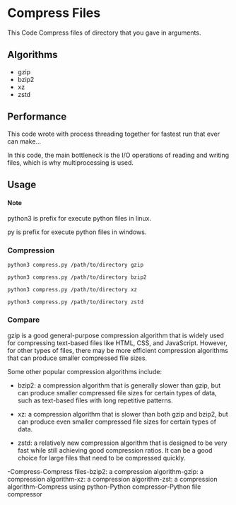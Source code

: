 
# Compress Files

This Code Compress files of directory that you gave in arguments.


## Algorithms

* gzip
* bzip2
* xz
* zstd


## Performance

This code wrote with process threading together for fastest run that ever can make...

In this code, the main bottleneck is the I/O operations of reading and writing files, which is why multiprocessing is used.


## Usage

#### Note

python3 is prefix for execute python files in linux.

py is prefix for execute python files in windows.

### Compression

```bashe
python3 compress.py /path/to/directory gzip
```
```bashe
python3 compress.py /path/to/directory bzip2
```
```bashe
python3 compress.py /path/to/directory xz
```
```bashe
python3 compress.py /path/to/directory zstd
```


### Compare

gzip is a good general-purpose compression algorithm that is widely used for compressing text-based files like HTML, CSS, and JavaScript. However, for other types of files, there may be more efficient compression algorithms that can produce smaller compressed file sizes.

Some other popular compression algorithms include:

* bzip2: a compression algorithm that is generally slower than gzip, but can produce smaller compressed file sizes for certain types of data, such as text-based files with long repetitive patterns.

* xz: a compression algorithm that is slower than both gzip and bzip2, but can produce even smaller compressed file sizes for certain types of data.

* zstd: a relatively new compression algorithm that is designed to be very fast while still achieving good compression ratios. It can be a good choice for large files that need to be compressed quickly.

-Compress-Compress files-bzip2: a compression algorithm-gzip: a compression algorithm-xz: a compression algorithm-zst: a compression algorithm-Compress using python-Python compressor-Python file compressor